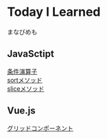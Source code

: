 # Today I Learned
まなびめも

## JavaSctipt
[条件演算子](https://github.com/nayucolony/til/blob/master/javascript/Conditional_Operator.md)  
[sortメソッド](https://github.com/nayucolony/til/blob/master/javascript/sort.md)  
[sliceメソッド](https://github.com/nayucolony/til/blob/master/javascript/slice.md)  

## Vue.js
[グリッドコンポーネント](https://github.com/nayucolony/til/blob/master/javascript/vue/grid-component.md)
